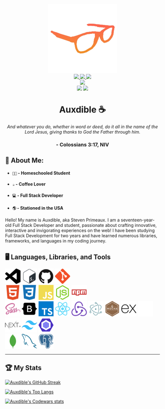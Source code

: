 <div id="header" align="center">
  <img src="./assets/ICON.png" width=225/>
  <div id="socials">
    <a href="https://www.youtube.com/channel/UCOE_IxVOdNtejqGqmrdRWZA">
      <img src="https://img.shields.io/badge/YouTube-FF0000?style=for-the-badge&logo=YouTube&logoColor=white"/>
    </a>
    <a href="https://www.reddit.com/user/Auxdible">
      <img src="https://img.shields.io/badge/Reddit-FF5700?style=for-the-badge&logo=Reddit&logoColor=white"/>
    </a>
    <a href="https://discord.gg/tnsFW9CQEn">
      <img src="https://img.shields.io/badge/Auxdibot%20Discord-7289DA?style=for-the-badge&logo=discord&logoColor=white"/>
    </a>
  </div>
  <div id="portfolio">
    <a href="https://auxdible.me">
      <img src="https://img.shields.io/badge/Portfolio%20Site-ee884b?style=for-the-badge&logoColor=white"/>
    </a>
  </div>
  <div id="main-stats">
      <img src="https://komarev.com/ghpvc/?username=Auxdible&style=for-the-badge&color=ffa800"/>
      <img src="https://img.shields.io/badge/dynamic/json?style=for-the-badge&labelColor=black&color=%23ffa116&label=Ranking&query=ranking&url=https%3A%2F%2Fleetcode-badge.vercel.app%2Fapi%2Fusers%2FAuxdible&logo=leetcode&logoColor=yellow"/>
  </div>
  <h1 id="welcome">
    Auxdible ☕
    
  </h1>
</div>
<p id="quote" align="center"><i>And whatever you do, whether in word or deed, do it all in the name of the Lord Jesus, giving thanks to God the Father through him.</i><h3 align="center">- Colossians 3:17, NIV</h3></p>

## 👋 About Me:

* #### `🧑‍🎓` - Homeschooled Student
  
* #### `☕` - Coffee Lover

* #### `💻` - Full Stack Developer

* #### `🌎` - Stationed in the USA

Hello! My name is Auxdible, aka Steven Primeaux. I am a seventeen-year-old Full Stack Developer and student, passionate about crafting innovative, interactive and invigorating experiences on the web! I have been studying Full Stack Development for two years and have learned numerous libraries, frameworks, and languages in my coding journey.

## 🖥️ Languages, Libraries, and Tools

<div id="languages-and-tools">
  <div id="tools">
    <img src="https://github.com/devicons/devicon/blob/master/icons/vscode/vscode-plain.svg" width=50/>
    <img src="https://github.com/devicons/devicon/blob/master/icons/bash/bash-plain.svg" width=50/>
    <img src="https://github.com/devicons/devicon/blob/master/icons/github/github-original.svg" width=50/>
    <img src="https://github.com/devicons/devicon/blob/master/icons/git/git-original.svg" width=50/>
  </div>
  <div id="languages">
    <img src="https://github.com/devicons/devicon/blob/master/icons/html5/html5-plain.svg" width=50/>
    <img src="https://github.com/devicons/devicon/blob/master/icons/css3/css3-plain.svg" width=50/>
    <img src="https://github.com/devicons/devicon/blob/master/icons/javascript/javascript-plain.svg" width=50/>
    <img src="https://github.com/devicons/devicon/blob/master/icons/nodejs/nodejs-plain.svg" width=50 />
    <img src="https://github.com/devicons/devicon/blob/master/icons/npm/npm-original-wordmark.svg" width=50 />
  </div>
  <div id="libraries">
    <img src="https://github.com/devicons/devicon/blob/master/icons/sass/sass-original.svg" width=50 />
    <img src="https://github.com/devicons/devicon/blob/master/icons/bootstrap/bootstrap-plain.svg" width=50/>
    <img src="https://github.com/devicons/devicon/blob/master/icons/typescript/typescript-plain.svg" width=50 />
    <img src="https://github.com/devicons/devicon/blob/master/icons/react/react-original.svg" width=50/>
    <img src="https://github.com/devicons/devicon/blob/master/icons/redux/redux-original.svg" width=50/>
    <img src="https://github.com/devicons/devicon/blob/master/icons/electron/electron-original.svg" width=50/>
    <img src="https://github.com/devicons/devicon/blob/master/icons/mocha/mocha-plain.svg" width=50/> 
    <img src="https://github.com/devicons/devicon/blob/master/icons/express/express-original.svg" width=50/>
    <img src="https://github.com/devicons/devicon/blob/master/icons/discordjs/discordjs-plain.svg" width=50/>
    <img src="https://github.com/devicons/devicon/blob/master/icons/nextjs/nextjs-original-wordmark.svg" width=50 />
    <img src="https://github.com/devicons/devicon/blob/master/icons/tailwindcss/tailwindcss-plain.svg" width=50 />
    <img src="https://github.com/devicons/devicon/blob/master/icons/eslint/eslint-original.svg" width=50 />
  </div>
  <div id="databases">
    <img src="https://github.com/devicons/devicon/blob/master/icons/mongodb/mongodb-plain.svg" width=50/>
    <img src="https://github.com/devicons/devicon/blob/master/icons/mysql/mysql-plain.svg" width=50/>
    <img src="https://github.com/devicons/devicon/blob/master/icons/postgresql/postgresql-plain.svg" width=50/>
  </div>
</div>

---

## 🏆 My Stats

[![Auxdible's GitHub Streak](http://github-readme-streak-stats.herokuapp.com?user=Auxdible&theme=dark&background=000000)](https://git.io/streak-stats)

[![Auxdible's Top Langs](https://github-readme-stats.vercel.app/api/top-langs/?username=Auxdible&layout=compact&theme=vision-friendly-dark)](https://github.com/anuraghazra/github-readme-stats)

[![Auxdible's Codewars stats](https://www.codewars.com/users/Auxdible/badges/large)](https://www.codewars.com/users/Auxdible)



